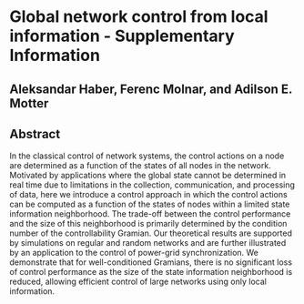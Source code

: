 # Global network control from local information - Supplementary Information
## Aleksandar Haber, Ferenc Molnar, and Adilson E. Motter

## Abstract

In the classical control of network systems, the control actions on a node are determined as a
function of the states of all nodes in the network. Motivated by applications where the global state
cannot be determined in real time due to limitations in the collection, communication, and processing
of data, here we introduce a control approach in which the control actions can be computed as a
function of the states of nodes within a limited state information neighborhood. The trade-off
between the control performance and the size of this neighborhood is primarily determined by
the condition number of the controllability Gramian. Our theoretical results are supported by
simulations on regular and random networks and are further illustrated by an application to the
control of power-grid synchronization. We demonstrate that for well-conditioned Gramians, there
is no significant loss of control performance as the size of the state information neighborhood is
reduced, allowing efficient control of large networks using only local information.
